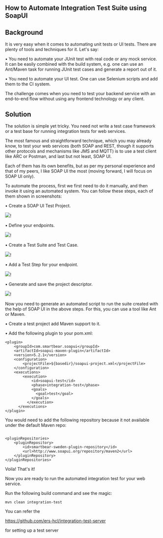 ## How to Automate Integration Test Suite using SoapUI

## Background

It is very easy when it comes to automating unit tests or UI tests. There are plenty of tools and techniques for it. Let's say:

•   You need to automate your JUnit test with real code or any mock service. It can be easily combined with the build system, e.g. one can use an Ant/Maven task for running JUnit test cases and generate a report out of it.

•   You need to automate your UI test. One can use Selenium scripts and add them to the CI system.

The challenge comes when you need to test your backend service with an end-to-end flow without using any frontend technology or any client.

## Solution

The solution is simple yet tricky. You need not write a test case framework or a test base for running integration tests for web services.

The most famous and straightforward technique, which you may already know, to test your web services (both SOAP and REST, though it supports other protocols and mechanisms like JMS and MQTT) is to use a test client like ARC or Postman, and last but not least, SOAP UI.

Each of them has its own benefits, but as per my personal experience and that of my peers, I like SOAP UI the most (moving forward, I will focus on SOAP UI only).

To automate the process, first we first need to do it manually, and then invoke it using an automated system. You can follow these steps, each of them shown in screenshots:

•   Create a SOAP UI Test Project.

![](https://dzone.com/storage/temp/6660230-step12-create-project.png)!

•   Define your endpoints.

![](https://dzone.com/storage/temp/6660232-step23-define-endpoint3.png)!

•   Create a Test Suite and Test Case.

![](https://dzone.com/storage/temp/6660233-step3-test-suit-case.png)!

•   Add a Test Step for your endpoint.

![](https://dzone.com/storage/temp/6660234-step4-test-step.png)!

•   Generate and save the project descriptor.

![](https://dzone.com/storage/temp/6660235-step5-generate-project.png)!

Now you need to generate an automated script to run the suite created with the help of SOAP UI in the above steps. For this, you can use a tool like Ant or Maven.

•   Create a test project add Maven support to it.

•   Add the following plugin to your pom.xml:

```
<plugin> 
    <groupId>com.smartbear.soapui</groupId>
    <artifactId>soapui-maven-plugin</artifactId>
    <version>5.2.1</version>
    <configuration>
        <projectFile>${basedir}/soapui-project.xml</projectFile>
    </configuration>
    <executions>
        <execution>
            <id>soapui-test</id>
            <phase>integration-test</phase>
            <goals>
              <goal>test</goal>
            </goals>
          </execution>
      </executions>
</plugin>

```

You would need to add the following repository because it not available under the default Maven repo:

```

<pluginRepositories>
    <pluginRepository>
        <id>smartbear-sweden-plugin-repository</id>
        <url>http://www.soapui.org/repository/maven2</url>
    </pluginRepository>
</pluginRepositories>

```

Voila! That's it!

Now you are ready to run the automated integration test for your web service.

Run the following build command and see the magic:

```
mvn clean integration-test

```

You can refer the 

https://github.com/ers-hcl/integration-test-server

for setting up a test server
